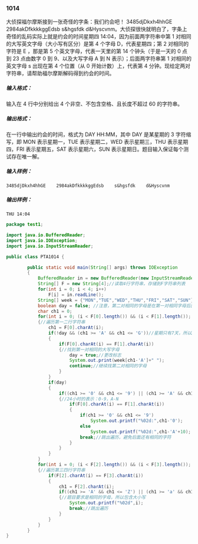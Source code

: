 ### 1014
大侦探福尔摩斯接到一张奇怪的字条：我们约会吧！ 3485djDkxh4hhGE 2984akDfkkkkggEdsb s&hgsfdk d&Hyscvnm。大侦探很快就明白了，字条上奇怪的乱码实际上就是约会的时间星期四 14:04，因为前面两字符串中第 1 对相同的大写英文字母（大小写有区分）是第 4 个字母 D，代表星期四；第 2 对相同的字符是 E ，那是第 5 个英文字母，代表一天里的第 14 个钟头（于是一天的 0 点到 23 点由数字 0 到 9、以及大写字母 A 到 N 表示）；后面两字符串第 1 对相同的英文字母 s 出现在第 4 个位置（从 0 开始计数）上，代表第 4 分钟。现给定两对字符串，请帮助福尔摩斯解码得到约会的时间。  
##### 输入格式：  
输入在 4 行中分别给出 4 个非空、不包含空格、且长度不超过 60 的字符串。  
##### 输出格式：  
在一行中输出约会的时间，格式为 DAY HH:MM，其中 DAY 是某星期的 3 字符缩写，即 MON 表示星期一，TUE 表示星期二，WED 表示星期三，THU 表示星期四，FRI 表示星期五，SAT 表示星期六，SUN 表示星期日。题目输入保证每个测试存在唯一解。  
##### 输入样例：  
`3485djDkxh4hhGE   
2984akDfkkkkggEdsb   
s&hgsfdk   
d&Hyscvnm`  
##### 输出样例：  
`THU 14:04`  

```java
package test1;

import java.io.BufferedReader;
import java.io.IOException;
import java.io.InputStreamReader;

public class PTA1014 {

        public static void main(String[] args) throws IOException
        {
            BufferedReader in = new BufferedReader(new InputStreamReader(System.in));
            String[] F = new String[4];//读取4行字符串，存储到F字符串列表
            for(int i = 0; i < 4; i++)
                F[i] = in.readLine();
            String[] week = {"MON","TUE","WED","THU","FRI","SAT","SUN"};//星期数组
            boolean day = false; //注意，第二对相同的字母是在第一对相同字母后面的，所以需要一个标志来判断第一对相同字母是否找到，找到才找第二对相同字母
            char ch1 = 0;
            for(int i = 0; (i < F[0].length()) && (i < F[1].length()); i++)
            {//遍历第一二行字符串
                ch1 = F[0].charAt(i);
                if(!day && (ch1 >= 'A' && ch1 <= 'G'))//星期只有7天，所以A-G
                {
                    if(F[0].charAt(i) == F[1].charAt(i))
                    {//找到第一对相同的大写字母
                        day = true;//更改标志
                        System.out.print(week[ch1-'A']+" ");
                        continue;//继续找第二对相同的字母
                    }
                }
                if(day)
                {
                    if((ch1 >= '0' && ch1 <= '9') || (ch1 >= 'A' && ch1 <= 'N'))
                    {//24小时的表示：0-9，A-N
                        if(F[0].charAt(i) == F[1].charAt(i))
                        {
                            if(ch1 >= '0' && ch1 <= '9')
                                System.out.printf("%02d:",ch1-'0');
                            else
                                System.out.printf("%02d:",ch1-'A'+10);
                            break;//跳出遍历，避免后面还有相同的字符
                        }
                    }
                }
            }
            for(int i = 0; (i < F[2].length()) && (i < F[3].length()); i++)
            {//遍历第三四行字符串
                if(F[2].charAt(i) == F[3].charAt(i))
                {
                    ch1 = F[2].charAt(i);
                    if((ch1 >= 'A' && ch1 <= 'Z') || (ch1 >= 'a' && ch1 <= 'z'))
                    {//题目要求是相同的字母，所以包含大小写
                        System.out.printf("%02d",i);
                        break;//跳出遍历
                    }
                }
            }
        }
}
```
